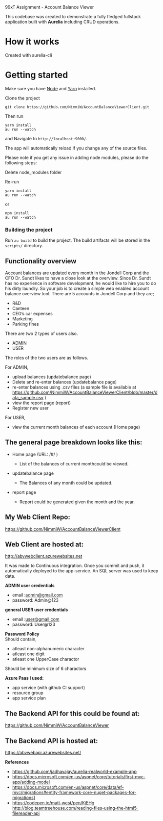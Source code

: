 99xT Assignment - Account Balance Viewer

This codebase was created to demonstrate a fully fledged fullstack application built with **Aurelia** including CRUD operations.



# How it works

Created with aurelia-cli

# Getting started

Make sure you have [Node](https://nodejs.org/) and [Yarn](https://yarnpkg.com/) installed. 

Clone the project

`git clone https://github.com/NimmiW/AccountBalanceViewerClient.git`

Then run 
```
yarn install
au run --watch
```
and Navigate to `http://localhost:9000/`. 

The app will automatically reload if you change any of the source files.

Please note if you get any issue in adding node modules, please do the following steps:

Delete node_modules folder

Re-run
 ```
yarn install
au run --watch
```

or
```
npm install
au run --watch
```

### Building the project
Run `au build` to build the project. The build artifacts will be stored in the `scripts/` directory.

## Functionality overview

Account balances are updated every month in the Jondell Corp and the CFO Dr. Sundt likes to have a close look at the overview. Since Dr. Sundt has no experience in software development, he would like to hire you to do his dirty laundry. So your job is to create a simple web enabled
account balance overview tool. There are 5 accounts in Jondell Corp and they are;
- R&D
- Canteen
- CEO’s car expenses
- Marketing
- Parking fines

There are two 2 types of users also.
- ADMIN
- USER

The roles of the two users are as follows.

For ADMIN,
- upload balances (updatebalance page)
- Delete and re-enter balances (updatebalance page)
- re-enter balances using .csv files (a sample file is available at https://github.com/NimmiW/AccountBalanceViewerClient/blob/master/data_sample.csv )
- view the report page (report)
- Register new user

For USER,
- view the current month balances of each account (Home page)


## The general page breakdown looks like this:

- Home page (URL: /#/ )
    - List of the balances of current monthcould be viewed.

- updatebalance page
    - The Balances of any month could be updated.

- report page
    - Report could be generated given the month and the year.



## My Web Client Repo:
https://github.com/NimmiW/AccountBalanceViewerClient

## Web Client are hosted at:
http://abvwebclient.azurewebsites.net

It was made to Continuous integration. Once you commit and push, it automatically deployed to the app-service. An SQL server was used to keep data. 

**ADMIN user credentials**
- email :admin@gmail.com 
- password: Admin@123

**general USER user credentials**
- email :user@gmail.com 
- password: User@123

**Password Policy**
<br/>
Should contain,
- atleast non-alphanumeric character
- atleast one digit
- atleast one UpperCase charactor

Should be minimum size of 6 charactors

**Azure Paas I used:**
- app service (with github CI support)
- resource group
- app service plan

## The Backend API for this could be found at:
https://github.com/NimmiW/AccountBalanceViewer

## The Backend API is hosted at:
https://abvwebapi.azurewebsites.net/

**References**
- https://github.com/jadhavajay/aurelia-realworld-example-app
- https://docs.microsoft.com/en-us/aspnet/core/tutorials/first-mvc-app/adding-model
- https://docs.microsoft.com/en-us/aspnet/core/data/ef-mvc/migrations#entity-framework-core-nuget-packages-for-migrations]
- https://codepen.io/matt-west/pen/KjEHg
http://blog.teamtreehouse.com/reading-files-using-the-html5-filereader-api

<br />
